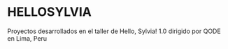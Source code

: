 # HELLOSYLVIA
Proyectos desarrollados en el taller de Hello, Sylvia! 1.0 dirigido por QODE en Lima, Peru
